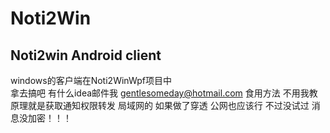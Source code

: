 # Noti2Win
## Noti2win Android client
windows的客户端在Noti2WinWpf项目中  
拿去搞吧 有什么idea邮件我 gentlesomeday@hotmail.com
食用方法 不用我教
原理就是获取通知权限转发  局域网的  如果做了穿透  公网也应该行  不过没试过 消息没加密！！！
